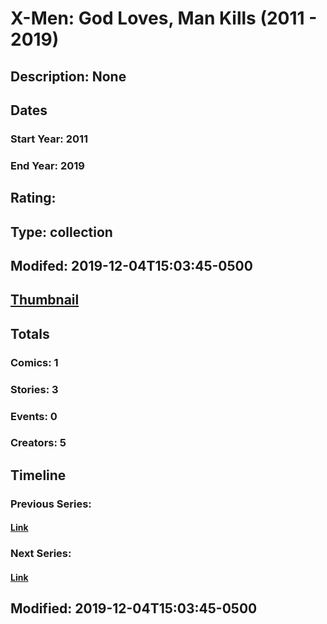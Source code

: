 # X-Men: God Loves, Man Kills (2011 - 2019)
## Description: None
## Dates
### Start Year: 2011
### End Year: 2019
## Rating: 
## Type: collection
## Modifed: 2019-12-04T15:03:45-0500
## [Thumbnail](http://i.annihil.us/u/prod/marvel/i/mg/b/40/image_not_available.jpg)
## Totals
### Comics: 1
### Stories: 3
### Events: 0
### Creators: 5
## Timeline
### Previous Series: 
#### [Link]()
### Next Series: 
#### [Link]()
## Modified: 2019-12-04T15:03:45-0500